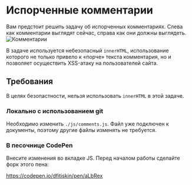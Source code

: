 Испорченные комментарии
===

Вам предстоит решить задачу об испорченных комментариях. Слева как комментарии выглядят сейчас, справа как они должны выглядеть.
![Комментарии](./res/preview)

В задаче используется небезопасный `innerHTML`, использование которого не только привело к «порче» текста комментария, но и позволяет осуществить XSS-атаку на пользователей сайта.

## Требования

В целях безопастности, нельзя использовать `innerHTML` в этой задаче.

### Локально с использованием git

Необходимо изменить  `./js/comments.js`. Файл уже подключен к документы, поэтому другие файлы изменять не требуется.

### В песочнице CodePen

Внесите изменения во вкладке JS. Перед началом работы сделайте форк этого пена:

https://codepen.io/dfitiskin/pen/aLbRex
